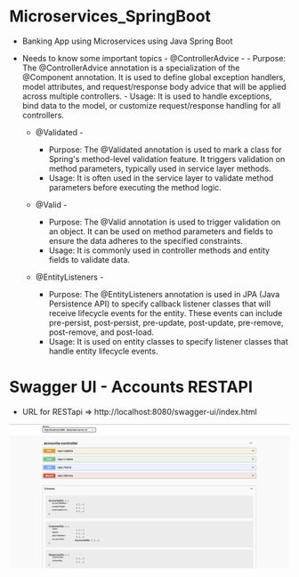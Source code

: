 # Microservices_SpringBoot

* Banking App using Microservices using Java Spring Boot

* Needs to know some important topics
      - @ControllerAdvice -
        -   Purpose: The @ControllerAdvice annotation is a specialization of the @Component annotation. It is used to define global exception handlers, model attributes, 
                    and request/response body advice that will be applied across multiple controllers.
        - Usage: It is used to handle exceptions, bind data to the model, or customize request/response handling for all controllers.
    - @Validated - 
        -   Purpose: The @Validated annotation is used to mark a class for Spring's method-level validation feature. It triggers validation on method parameters, typically used in service layer methods.
        -   Usage: It is often used in the service layer to validate method parameters before executing the method logic.
    - @Valid - 
        - Purpose: The @Valid annotation is used to trigger validation on an object. It can be used on method parameters and fields to ensure the data adheres to the specified constraints.
        - Usage: It is commonly used in controller methods and entity fields to validate data.
    
    - @EntityListeners -
      - Purpose: The @EntityListeners annotation is used in JPA (Java Persistence API) to specify callback listener classes that will receive lifecycle events for the entity. 
                    These events can include pre-persist, post-persist, pre-update, post-update, pre-remove, post-remove, and post-load.
      - Usage: It is used on entity classes to specify listener classes that handle entity lifecycle events.
  
# Swagger UI - Accounts RESTAPI
*  URL for RESTapi => http://localhost:8080/swagger-ui/index.html

<img src="Accounts_RESTAPI_Swagger.png" alt="image"/>
